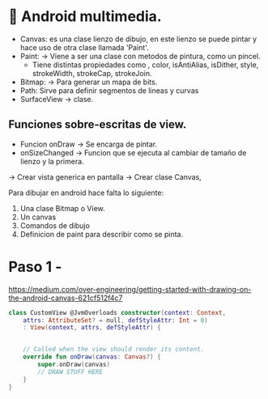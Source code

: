 # 📌 Android multimedia.

- Canvas: es una clase lienzo de dibujo, en este lienzo se puede pintar  y hace uso de otra clase llamada 'Paint'.  
- Paint: -> Viene a ser una clase con metodos de pintura, como un pincel.
  - Tiene distintas propiedades como , color, isAntiAlias, isDither, style, strokeWidth, strokeCap, strokeJoin.
- Bitmap: -> Para generar un mapa de bits.
- Path: Sirve para definir segmentos de lineas y curvas
- SurfaceView -> clase.

## Funciones sobre-escritas de view.
- Funcion onDraw -> Se encarga de pintar.
- onSizeChanged -> Funcion que se ejecuta al cambiar de tamaño de lienzo y la primera.


-> Crear vista generica en pantalla -> Crear clase Canvas, 

Para dibujar en android hace falta lo siguiente:
1. Una clase Bitmap o View.
2. Un canvas
3. Comandos de dibujo
4. Definicion de paint para describir como se pinta.

# Paso 1 - 
https://medium.com/over-engineering/getting-started-with-drawing-on-the-android-canvas-621cf512f4c7
```kotlin
class CustomView @JvmOverloads constructor(context: Context,
    attrs: AttributeSet? = null, defStyleAttr: Int = 0)
    : View(context, attrs, defStyleAttr) {


    // Called when the view should render its content.
    override fun onDraw(canvas: Canvas?) {
        super.onDraw(canvas)
        // DRAW STUFF HERE
    }
}
```
